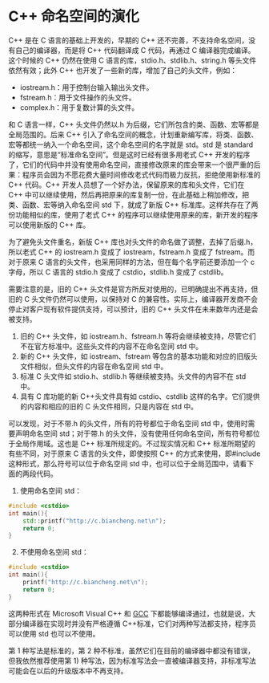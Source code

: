 # C++ 命名空间的演化

C++ 是在 C 语言的基础上开发的，早期的 C++ 还不完善，不支持命名空间，没有自己的编译器，而是将 C++ 代码翻译成 C 代码，再通过 C 编译器完成编译。这个时候的 C++ 仍然在使用 C 语言的库，stdio.h、stdlib.h、string.h 等头文件依然有效；此外 C++ 也开发了一些新的库，增加了自己的头文件，例如：

- iostream.h：用于控制台输入输出头文件。
- fstream.h：用于文件操作的头文件。
- complex.h：用于复数计算的头文件。

和 C 语言一样，C++ 头文件仍然以.h 为后缀，它们所包含的类、函数、宏等都是全局范围的。后来 C++ 引入了命名空间的概念，计划重新编写库，将类、函数、宏等都统一纳入一个命名空间，这个命名空间的名字就是 std。std 是 standard 的缩写，意思是“标准命名空间”。但是这时已经有很多用老式 C++ 开发的程序了，它们的代码中并没有使用命名空间，直接修改原来的库会带来一个很严重的后果：程序员会因为不愿花费大量时间修改老式代码而极力反抗，拒绝使用新标准的 C++ 代码。C++ 开发人员想了一个好办法，保留原来的库和头文件，它们在 C++ 中可以继续使用，然后再把原来的库复制一份，在此基础上稍加修改，把类、函数、宏等纳入命名空间 std 下，就成了新版 C++ 标准库。这样共存在了两份功能相似的库，使用了老式 C++ 的程序可以继续使用原来的库，新开发的程序可以使用新版的 C++ 库。

为了避免头文件重名，新版 C++ 库也对头文件的命名做了调整，去掉了后缀.h，所以老式 C++ 的 iostream.h 变成了 iostream，fstream.h 变成了 fstream。而对于原来 C 语言的头文件，也采用同样的方法，但在每个名字前还要添加一个 c 字母，所以 C 语言的 stdio.h 变成了 cstdio，stdlib.h 变成了 cstdlib。

需要注意的是，旧的 C++ 头文件是官方所反对使用的，已明确提出不再支持，但旧的 C 头文件仍然可以使用，以保持对 C 的兼容性。实际上，编译器开发商不会停止对客户现有软件提供支持，可以预计，旧的 C++ 头文件在未来数年内还是会被支持。

1. 旧的 C++ 头文件，如 iostream.h、fstream.h 等将会继续被支持，尽管它们不在官方标准中。这些头文件的内容不在命名空间 std 中。
2. 新的 C++ 头文件，如 iostream、fstream 等包含的基本功能和对应的旧版头文件相似，但头文件的内容在命名空间 std 中。
3. 标准 C 头文件如 stdio.h、stdlib.h 等继续被支持。头文件的内容不在 std 中。
4. 具有 C 库功能的新 C++头文件具有如 cstdio、cstdlib 这样的名字。它们提供的内容和相应的旧的 C 头文件相同，只是内容在 std 中。

可以发现，对于不带.h 的头文件，所有的符号都位于命名空间 std 中，使用时需要声明命名空间 std；对于带.h 的头文件，没有使用任何命名空间，所有符号都位于全局作用域。这也是 C++ 标准所规定的。不过现实情况和 C++ 标准所期望的有些不同，对于原来 C 语言的头文件，即使按照 C++ 的方式来使用，即#include <cstdio>这种形式，那么符号可以位于命名空间 std 中，也可以位于全局范围中，请看下面的两段代码。

1. 使用命名空间 std：

```cpp
#include <cstdio>
int main(){
    std::printf("http://c.biancheng.net\n");
    return 0;
}
```

2. 不使用命名空间 std：

```c
#include <cstdio>
int main(){
    printf("http://c.biancheng.net\n");
    return 0;
}
```

这两种形式在 Microsoft Visual C++ 和 [GCC](http://c.biancheng.net/gcc/) 下都能够编译通过，也就是说，大部分编译器在实现时并没有严格遵循 C++标准，它们对两种写法都支持，程序员可以使用 std 也可以不使用。

第 1 种写法是标准的，第 2 种不标准，虽然它们在目前的编译器中都没有错误，但我依然推荐使用第 1) 种写法，因为标准写法会一直被编译器支持，非标准写法可能会在以后的升级版本中不再支持。
